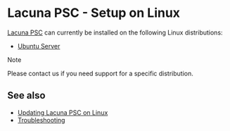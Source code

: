 ﻿# Lacuna PSC - Setup on Linux

[Lacuna PSC](../../index.md) can currently be installed on the following Linux distributions:

* [Ubuntu Server](install-ubuntu.md)

> [!NOTE]
> Please contact us if you need support for a specific distribution.

## See also

* [Updating Lacuna PSC on Linux](update.md)
* [Troubleshooting](troubleshoot/index.md)
